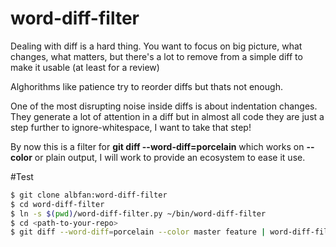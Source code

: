# word-diff-filter

Dealing with diff is a hard thing. You want to focus on big picture, what changes, what matters, but there's a lot to remove from a simple diff to make it usable (at least for a review)

Alghorithms like patience try to reorder diffs but thats not enough. 

One of the most disrupting noise inside diffs is about indentation changes. They generate a lot of attention in a diff but in almost all code they are just a step further to ignore-whitespace, I want to take that step!

By now this is a filter for **git diff --word-diff=porcelain** which works on **--color** or plain output, I will work to provide an ecosystem to ease it use.

#Test

```bash
$ git clone albfan:word-diff-filter
$ cd word-diff-filter
$ ln -s $(pwd)/word-diff-filter.py ~/bin/word-diff-filter
$ cd <path-to-your-repo>
$ git diff --word-diff=porcelain --color master feature | word-diff-filter
```

